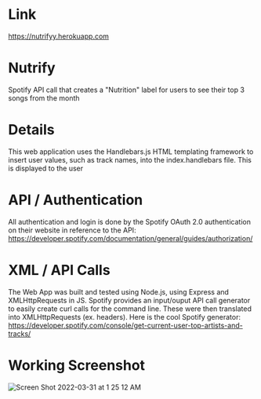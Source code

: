 # Link
https://nutrifyy.herokuapp.com

# Nutrify
Spotify API call that creates a "Nutrition" label for users to see their top 3 songs from the month

# Details
This web application uses the Handlebars.js HTML templating framework to insert user values, such as track names, into the index.handlebars file. This is displayed to the user

# API / Authentication
All authentication and login is done by the Spotify OAuth 2.0 authentication on their website in reference to the API: https://developer.spotify.com/documentation/general/guides/authorization/

# XML / API Calls
The Web App was built and tested using Node.js, using Express and XMLHttpRequests in JS. Spotify provides an input/ouput API call generator to easily create curl calls for the command line. These were then translated into XMLHttpRequests (ex. headers). Here is the cool Spotify generator: https://developer.spotify.com/console/get-current-user-top-artists-and-tracks/

# Working Screenshot
![Screen Shot 2022-03-31 at 1 25 12 AM](https://user-images.githubusercontent.com/67079818/160982618-9b9714b3-4a3a-4c6b-b301-4957421b5e3b.png)
